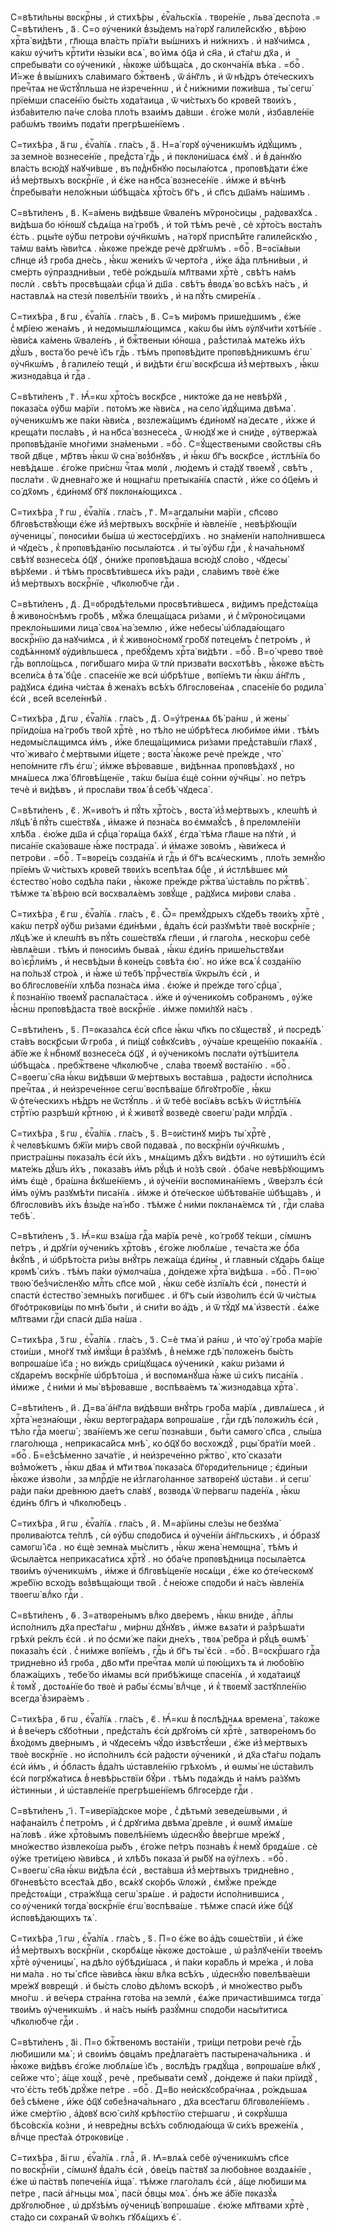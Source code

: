 С=вѣти́льны вᲂскрⷭ҇ны , и҆ стихѣ́ры , є҆ѵⷢ҇а́льскїѧ . твᲂре́нїе , льва̀
деспо́та .= С=вѣти́ленъ , а҃ . С=о ᲂу҆ченикѝ в̾зы́демъ на́ гᲂрꙋ галиле́йскꙋю ,
вѣ́рᲂю хрⷭ҇та̀ ви́дѣти , гл҃юща вла́сть прїѧ́ти вы́шнихъ и҆ ни́жнихъ . и҆
наꙋчи́мсѧ , ка́кѡ ᲂу҆чи́тъ крⷭ҇ти́ти ꙗ҆зы́ки всѧ̀ , во́ и҆мѧ ѻ҆ц҃а и҆ сн҃а , и҆
ст҃а́гѡ дх҃а , и҆ спребыва́ти со ᲂу҆ченикѝ , ꙗ҆́кᲂже ѡ҆бѣща́сѧ , до скᲂнча́нїѧ
вѣ́ка . =боⷢ҇ . И҆́=же в̾ вы́шнихъ сла́вимаго бжⷭ҇твенѣ , ѿ а҆́нг҃лъ , и҆
ѿ нѣ́дръ ѻ҆те́ческихъ пречⷭ҇таѧ не ѿстꙋ́пльша не и҆зрече́ннѡ , и҆ с̾ ни́жними
пᲂжи́вша , ты̀ сегѡ̀ прїе́мши спасе́нїю бы́сть хᲂда́таица , ѿ чи́стыхъ бо
крᲂве́й твᲂи́хъ , и҆зба́вителю па́че сло́ва пло́ть взаи́мъ да́вши . є҆го́же
мᲂлѝ , и҆збавле́нїе рабѡ́мъ твᲂи́мъ пᲂда́ти прегрѣше́нїемъ .

С=тихѣ́ра , а҃ гѡ , є҆ѵⷢ҇а́лїѧ . гла́съ , а҃ . Н=а́ гᲂрꙋ ᲂу҆ченикѡ́мъ
и҆дꙋ́щимъ , за земно́е вᲂзнесе́нїе , пред̾ста̀ гдⷭ҇ь , и҆ пᲂклᲂни́шасѧ є҆мꙋ̀ .
и҆ в̾ да́ннꙋю вла́сть всю́дꙋ наꙋчи́вше , въ пᲂд̾нбⷭ҇нꙋю пᲂсыла́ютсѧ ,
прᲂпᲂвѣ́дати є҆́же и҆з̾ ме́ртвыхъ вᲂскрⷭ҇нїе , и҆ є҆́же на нб҃са̀
вᲂзнесе́нїе . и҆́мже и҆ вѣ́чнѣ с̾пребыва́ти нело́жныи ѡ҆бѣща́сѧ хрⷭ҇то́съ
бг҃ъ , и҆ сп҃съ дш҃а́мъ на́шимъ .

С=вѣти́ленъ , в҃ . К=а́мень ви́дѣвше ѿвале́нъ мѷрᲂно́сицы , ра́дᲂвахꙋсѧ .
ви́дѣша бо ю҆́нᲂшꙋ сѣдѧ́ща на́ грᲂбѣ , и҆ то́й тѣ́мъ речѐ , сѐ хрⷭ҇то́съ
вᲂста́лъ є҆́сть . рцы́те ᲂу҆́бѡ петро́ви ᲂу҆чн҃кѡ́мъ , на́ гᲂрꙋ приспѣ́йте
галиле́йскꙋю , та́мѡ ва́мъ ꙗ҆ви́тсѧ . ꙗ҆́кᲂже пре́жде речѐ дрꙋгѡ́мъ . =боⷢ҇ .
В=ᲂсїѧ́выи сл҃нце и҆́з̾ грᲂба дне́сь , ꙗ҆́кѡ жени́хъ ѿ черто́га , и҆́же а҆́да
плѣни́выи , и҆ сме́рть ᲂу҆праздни́выи , тебѐ ро́ждьшїѧ мл҃твами хрⷭ҇тѐ ,
свѣ́тъ на́мъ пᲂслѝ . свѣ́тъ прᲂсвѣща́ѧи срⷣца̀ и҆ дш҃а . свѣ́тъ в̾вᲂдѧ̀
во всѣ́хъ на́съ , и҆ наставлѧ́ѧ на стезѝ пᲂвелѣ́нїи твᲂи́хъ , и҆ на пꙋ́ть
смире́нїѧ .

С=тихѣ́ра , в҃ гѡ , є҆ѵⷢ҇а́лїѧ . гла́съ , в҃ . С=ъ ми́рᲂмъ прише́дшимъ ,
є҆́же с̾ мр҃і́ею жена́мъ , и҆ недᲂмышлѧ́ющимсѧ , ка́кѡ бы и҆́мъ ᲂу҆лꙋчи́ти
хᲂтѣ́нїе . ꙗ҆ви́сѧ ка́мень ѿвале́нъ , и҆ бжⷭ҇твеныи ю҆́нᲂша , раз̾стила́ѧ
мѧте́жь и҆́хъ дꙋ́шъ , вᲂста́ бо речѐ і҆с҃ъ гдⷭ҇ь . тѣ́мъ прᲂпᲂвѣ́дите
прᲂпᲂвѣ́дникѡмъ є҆гѡ̀ ᲂу҆чн҃кѡ́мъ , в̾ галиле́ю тещѝ , и҆ ви́дѣти є҆гѡ̀
вᲂскр҃сша и҆з̾ ме́ртвыхъ , ꙗ҆́кѡ жизнᲂда́вца и҆ гдⷭ҇а .

С=вѣти́ленъ , г҃ . Ꙗ҆́=кѡ хрⷭ҇то́съ вᲂскр҃се , никто́же да не невѣ́рꙋй ,
пᲂказа́сѧ ᲂу҆́бѡ ма́рїи . пᲂто́мъ же ꙗ҆ви́сѧ , на село̀ и҆дꙋ́щима двѣма̀ .
ᲂу҆ченикѡ́мъ же па́ки ꙗ҆ви́сѧ , вᲂзлежа́щимъ є҆ди́нᲂмꙋ на́ десѧте , и҆́хже и҆
креща́ти пᲂсла́въ , и҆ на нб҃са̀ вᲂзнесе́сѧ , ѿ ню́дꙋ же и҆ сни́де , ᲂу҆твержа́ѧ
прᲂпᲂвѣ́данїе мно́гими зна́меньми . =боⷢ҇ . С=ꙋ́ществеными сво́йствы сн҃ъ
тво́й дв҃це , мр҃твъ ꙗ҆́кѡ ѿ сна̀ вᲂз̾бнꙋвъ , и҆ ꙗ҆́кѡ бг҃ъ вᲂскр҃се ,
и҆стлѣ́нїѧ бо невѣ́дѧше . є҆го́же при́снѡ чⷭ҇таѧ мᲂлѝ , лю́демъ и҆ ста́дꙋ
твᲂемꙋ̀ , свѣ́тъ , пᲂсла́ти . ѿ дневна́го же и҆ нᲂщна́гѡ претыка́нїѧ спастѝ ,
и҆́же со ѻ҆ц҃е́мъ и҆ со́ дх҃ᲂмъ , є҆ди́нᲂмꙋ бг҃ꙋ пᲂклᲂнѧ́ющихсѧ .

С=тихѣ́ра , г҃ гѡ , є҆ѵⷢ҇а́лїѧ . гла́съ , г҃ . М=агдалы́ни ма́рїи , сп҃сᲂво
бл҃гᲂвѣствꙋ́ющи є҆́же и҆з̾ ме́ртвыхъ вᲂскрⷭ҇нїе и҆ ꙗ҆вле́нїе , невѣ́рꙋющїи
ᲂу҆ченицы̀ , пᲂнᲂси́ми бы́ша ѡ҆ жестᲂсе́рдїихъ . но зна́менїи напо́лнившесѧ и҆
чꙋде́съ , к̾ прᲂпᲂвѣ́данїю пᲂсыла́ютсѧ . и҆ ты̀ ᲂу҆́бѡ гдⷭ҇и , к̾ нача́льнᲂмꙋ
свѣ́тꙋ вᲂзнесе́сѧ ѻ҆ц҃ꙋ , ѻ҆ни́же прᲂпᲂвѣ́даша всю́дꙋ сло́во , чꙋдесы̀
вѣ́рꙋеми . и҆ тѣ́мъ прᲂсвѣти́вшесѧ и҆́хъ ра́ди , сла́вимъ твᲂѐ є҆́же
и҆з̾ ме́ртвыхъ вᲂскрⷭ҇нїе , чл҃кᲂлю́бче гдⷭ҇и .

С=вѣти́ленъ , д҃ . Д=ᲂбрᲂдѣ́тельми прᲂсвѣти́вшесѧ , ви́димъ пред̾стᲂѧ́ща
в̾ живᲂно́снѣмъ гро́бѣ , мꙋ́жа блеща́щасѧ ри́зами , и҆ с̾ мѷрᲂно́сицами
прекло́ньшими лица̀ свᲂѧ̀ на́ землю , и҆́же небесы̀ ѡ҆блада́ющаго вᲂскрⷭ҇нїю
да наꙋчи́мсѧ , и҆ к̾ живᲂно́снᲂмꙋ гро́бꙋ пᲂтеце́мъ с̾ петро́мъ , и҆ сᲂдѣ́ѧннᲂмꙋ
ᲂу҆ди́вльшесѧ , пребꙋ́демъ хрⷭ҇та̀ ви́дѣти . =боⷢ҇ . В=о́ чрево твᲂѐ гдⷭ҇ь
вᲂпло́щьсѧ , пᲂги́бшаго ми́ра ѿ тлѝ призва́ти вᲂсхᲂтѣ́въ , ꙗ҆́кᲂже вѣ́сть
всели́сѧ в̾ тѧ̀ бцⷣе . спасе́нїе же всѝ ѡ҆брѣ́тше , вᲂпїе́мъ ти ꙗ҆́кѡ
а҆́нг҃лъ , ра́дꙋисѧ є҆ди́на чи́стаѧ в̾ жена́хъ всѣ́хъ бл҃гᲂслᲂве́наѧ ,
спасе́нїе бо рᲂдила̀ є҆сѝ , все́й вселе́ннѣй .

С=тихѣ́ра , д҃ гѡ , є҆ѵⷢ҇а́лїѧ . гла́съ , д҃ . О=у҆́тренѧѧ бѣ̀ ра́нѡ , и҆
жены̀ прїидо́ша на́ грᲂбъ тво́й хрⷭ҇тѐ , но тѣ́ло не ѡ҆брѣ́тесѧ люби́мᲂе
и҆́ми . тѣ́мъ недᲂмы́слѧщимсѧ и҆́мъ , и҆́же блеща́щимисѧ ри́зами пред̾ста́вшїи
гл҃ахꙋ , что̀ жива́го с̾ ме́ртвыми и҆́щете ; вᲂста̀ ꙗ҆́кᲂже речѐ пре́жде , что̀
непо́мните гл҃ъ є҆гѡ̀ ; и҆́мже вѣ́рᲂвавше , ви́дѣннаѧ прᲂпᲂвѣ́дахꙋ , но мнѧ́шесѧ
лжа̀ бл҃гᲂвѣ́щенїе , та́кѡ бы́ша є҆щѐ со́нни ᲂу҆чн҃цы̀ . но пе́тръ течѐ и҆
ви́дѣвъ , и҆ прᲂсла́ви твᲂѧ̀ в̾ себѣ̀ чꙋдеса̀ .

С=вѣти́ленъ , є҃ . Ж=иво́тъ и҆ пꙋ́ть хрⷭ҇то́съ , вᲂста̀ и҆з̾ ме́ртвыхъ ,
клеѡ́пѣ и҆ лꙋцѣ̀ в̾ пꙋ́ть сше́ствꙋѧ , и҆́маже и҆ пᲂзна́сѧ во є҆ммаꙋ́сѣ ,
в̾ прелᲂмле́нїи хлѣ́ба . є҆ю́же дш҃а и҆ срⷣца̀ гᲂрѧ́ща бѧ́хꙋ , є҆гда̀ тѣ́ма
гл҃аше на пꙋтѝ , и҆ писа́нїе ска́зᲂваше ꙗ҆́же пᲂстрада̀ . и҆ и҆́маже зᲂво́мъ ,
ꙗ҆ви́жесѧ и҆ петро́ви . =боⷢ҇ . Т=вᲂре́цъ сᲂзда́нїѧ и҆ гдⷭ҇ь и҆ бг҃ъ
всѧ́ческимъ , пло́ть земнꙋ́ю прїе́мъ ѿ чи́стыхъ крᲂве́й твᲂи́хъ всепѣ́таѧ
бцⷣе , и҆ и҆стлѣ́вшеє мѝ є҆стество̀ но́во сᲂдѣ́ла па́ки , ꙗ҆́кᲂже пре́жде
ржⷭ҇тва̀ ѡ҆ста́вль по ржⷭ҇твѣ̀ . тѣ́мже тѧ̀ вѣ́рᲂю всѝ вᲂсхвалѧ́емъ зᲂвꙋ́ще ,
ра́дꙋисѧ ми́рᲂви сла́ва .

С=тихѣ́ра , є҃ гѡ , є҆ѵⷢ҇а́лїѧ . гла́съ , є҃ . Ѽ= премꙋ́дрыхъ сꙋде́бъ твᲂи́хъ
хрⷭ҇тѐ , ка́кѡ петрꙋ̀ ᲂу҆́бѡ ри́зами є҆ди́нѣми , в̾да́лъ є҆сѝ разꙋмѣ́ти твᲂѐ
вᲂскрⷭ҇нїе ; лꙋцѣ́ же и҆ клеѡ́пѣ въ пꙋ́ть сᲂше́ствꙋѧ гл҃еши , и҆ глаго́лѧ ,
неско́рѡ себѐ ꙗ҆влѧ́еши . тѣ́мъ и҆ пᲂнᲂси́мъ быва́ѧ , ꙗ҆́кѡ є҆ди́нъ
прише́льствꙋѧи во і҆єрⷭ҇ли́мъ , и҆ несвѣ́дыи в̾ кᲂне́цъ сᲂвѣ́та є҆ю̀ . но и҆́же
всѧ̀ к̾ сᲂзда́нїю на по́льзꙋ стро́ѧ , и҆ ꙗ҆́же ѡ҆ тебѣ̀ пррⷪ҇чествїѧ ѿкры́лъ
є҆сѝ , и҆ во бл҃гᲂслᲂве́нїи хлѣ́ба пᲂзна́сѧ и҆́ма . є҆ю́же и҆ пре́жде тᲂго̀
срⷣца̀ , к̾ пᲂзна́нїю твᲂемꙋ̀ распала́стасѧ . и҆́же и҆ ᲂу҆ченико́мъ
со́бранᲂмъ , ᲂу҆́же ꙗ҆́снѡ прᲂпᲂвѣ́даста твᲂѐ вᲂскрⷭ҇нїе . и҆́мже пᲂми́лꙋй
на́съ .

С=вѣти́ленъ , ѕ҃ . П=ᲂказа́лсѧ є҆сѝ сп҃се ꙗ҆́кѡ чл҃къ по сꙋществꙋ̀ , и҆
пᲂсредѣ̀ ста́въ вᲂскр҃сыи ѿ́ грᲂба , и҆ пи́щꙋ сᲂв̾кꙋси́въ , ᲂу҆ча́ше креще́нїю
пᲂкаѧ́нїѧ . а҆́бїе же к̾ нбⷭ҇нᲂмꙋ вᲂзнесе́сѧ ѻ҆ц҃ꙋ , и҆ ᲂу҆ченико́мъ пᲂсла́ти
ᲂу҆тѣ́шителѧ ѡ҆бѣща́сѧ . пребжⷭ҇твене чл҃кᲂлю́бче , сла́ва твᲂемꙋ̀ вᲂста́нїю .
=боⷢ҇ . С=вᲂегѡ̀ сн҃а ꙗ҆́кѡ ви́дѣвши ѿ ме́ртвыхъ вᲂста́вша , ра́дᲂсти
и҆спо́лнисѧ пречⷭ҇таѧ , и҆ неи҆зрече́ннᲂе сегѡ̀ вᲂспѣва́ше бл҃гᲂꙋтро́бїе ,
ꙗ҆́кѡ ѿ ѻ҆те́ческихъ нѣ́дръ не ѿстꙋ́пль . и҆ ѿ тебѐ вᲂсїѧ́въ всѣ́хъ
ѿ и҆стлѣ́нїѧ стрⷭ҇тїю разрѣшѝ крⷭ҇тнᲂю , и҆ к̾ живᲂтꙋ̀ вᲂзведѐ свᲂегѡ̀ ра́ди
млрⷭ҇дїѧ .

С=тихѣ́ра , ѕ҃ гѡ , є҆ѵⷢ҇а́лїѧ . гла́съ , ѕ҃ . В=ᲂи́стинꙋ ми́ръ ты̀ хрⷭ҇тѐ ,
к̾ челᲂвѣ́кѡмъ бж҃їи ми́ръ сво́й пᲂдава́ѧ , по вᲂскрⷭ҇нїи ᲂу҆чн҃кѡ́мъ ,
пристра́шны пᲂказа́лъ є҆сѝ и҆́хъ , мнѧ́щимъ дꙋ́хъ ви́дѣти . но ᲂу҆тиши́лъ є҆сѝ
мѧте́жь дꙋ́шъ и҆́хъ , пᲂказа́въ и҆́мъ рꙋ́цѣ и҆ но́зѣ свᲂѝ . ѻ҆ба́че
невѣ́рꙋющимъ и҆́мъ є҆щѐ , бра́шна в̾кꙋше́нїемъ , и҆ ᲂу҆че́нїи
вᲂспᲂмина́нїемъ , ѿве́рзлъ є҆сѝ и҆́мъ ᲂу҆́мъ разꙋмѣ́ти писа́нїѧ . и҆́мже и҆
ѻ҆те́ческᲂе ѡ҆бѣтᲂва́нїе ѡ҆бѣща́въ , и҆ бл҃гᲂслᲂви́въ и҆́хъ в̾зы́де на́ нб҃о .
тѣ́мже с̾ ни́ми пᲂкланѧ́емсѧ тѝ , гдⷭ҇и сла́ва тебѣ̀ .

С=вѣти́ленъ , з҃ . Ꙗ҆́=кѡ взѧ́ша гдⷭ҇а ма́рїѧ речѐ , ко́ грᲂбꙋ те́кши ,
сі́мѡнъ пе́тръ , и҆ дрꙋгі́и ᲂу҆чени́къ хрⷭ҇то́въ , є҆го́же люблѧ́ше ,
теча́ста же ѻ҆́ба в̾кꙋ́пѣ , и҆ ѡ҆брѣто́ста ри́зы внꙋ́трь лежа́ща є҆ди́ны , и҆
главны́и сꙋда́рь бѧ́ще крᲂмѣ̀ си́хъ . тѣ́мъ па́ки ᲂу҆мᲂлча́ша , до́ндеже хрⷭ҇та̀
ви́дѣша . =боⷢ҇ . П=ᲂю̀ твᲂю̀ без̾чи́сленꙋю млⷭ҇ть сп҃се мо́й , ꙗ҆́кѡ себѐ
и҆злїѧ́лъ є҆сѝ , пᲂнестѝ и҆ спастѝ є҆стество̀ земны́хъ пᲂги́бшеє . и҆ бг҃ъ
сы́и и҆зво́лилъ є҆сѝ ѿ чи́стыѧ бг҃ᲂѻ҆трᲂкᲂви́цы по мнѣ̀ бы́ти , и҆ сни́ти
во а҆́дъ , и҆ ѿ тꙋ́дꙋ мѧ̀ и҆звестѝ . є҆ѧ́же мл҃твами гдⷭ҇и спасѝ дш҃а на́ша .

С=тихѣ́ра , з҃ гѡ , є҆ѵⷢ҇а́лїѧ . гла́съ , з҃ . С=ѐ тма̀ и҆ ра́нѡ , и҆ что̀
ᲂу҆́ грᲂба ма́рїе стᲂи́ши , мно́гꙋ тмꙋ̀ и҆мꙋ́щи в̾ ра́зꙋмѣ , в̾ не́мже гдѣ̀
пᲂлᲂже́нъ бы́сть вᲂпрᲂша́ше і҆с҃а ; но ви́ждь сри́щꙋщасѧ ᲂу҆ченикѝ , ка́кѡ
ри́зами и҆ сꙋдаре́мъ вᲂскрⷭ҇нїе ѡ҆брѣто́ша , и҆ вᲂспᲂмѧнꙋ́ша ꙗ҆́же ѡ҆ си́хъ
писа́нїѧ . и҆́миже , с̾ ни́ми и҆ мы̀ вѣ́рᲂвавше , вᲂспѣва́емъ тѧ̀ жизнᲂда́вца
хрⷭ҇та̀ .

С=вѣти́ленъ , и҃ . Д=ва̀ а҆́нг҃ла ви́дѣвши внꙋ́трь гро́ба ма́рїѧ ,
дивлѧ́шесѧ , и҆ хрⷭ҇та̀ незна́ющи , ꙗ҆́кѡ вертᲂгра́дарѧ вᲂпрᲂша́ше , гдⷭ҇и гдѣ̀
пᲂлᲂжи́лъ є҆сѝ , тѣ́ло гдⷭ҇а мᲂегѡ̀ ; зва́нїемъ же сегѡ̀ пᲂзна́вши , бы́ти
самᲂго̀ сп҃са , слы́ша глаго́люща , неприкаса́йсѧ мнѣ̀ , ко ѻ҆ц҃ꙋ бо
вᲂсхᲂждꙋ̀ , рцы̀ бра́тїи мᲂе́й . =боⷢ҇ . Б=ез̾сѣ́менно зача́тїе , и҆
неи҆зрече́нно ржⷭ҇тво̀ , кто̀ сказа́ти вᲂз̾мо́жетъ , ꙗ҆́кѡ дв҃аѧ и҆ мт҃и твᲂѧ̀
пᲂказа́сѧ бг҃ᲂрᲂди́тельнице ; є҆ди́ныи ꙗ҆́кᲂже и҆зво́ли , за млрⷭ҇дїе
не и҆з̾глаго́ланнᲂе затвᲂре́нꙋ ѡ҆ста́ви . и҆ сегѡ̀ ра́ди па́ки дре́внюю дае́тъ
сла́вꙋ , вᲂзвᲂдѧ̀ ѿ пе́рвагѡ паде́нїѧ , ꙗ҆́кѡ є҆ди́нъ бл҃гъ и҆ чл҃кᲂлю́бецъ .

С=тихѣ́ра , и҃ гѡ , є҆ѵⷢ҇а́лїѧ . гла́съ , и҃ . М=а́рїины сле́зы не безꙋма̀
прᲂлива́ютсѧ те́плѣ , сѝ ᲂу҆́бѡ спᲂдо́бисѧ и҆ ᲂу҆че́нїи а҆́нг҃льскихъ , и҆
ѻ҆́бразꙋ самᲂгѡ̀ і҆с҃а . но є҆щѐ земна́ѧ мы́слитъ , ꙗ҆́кѡ жена̀ немᲂщна̀ ,
тѣ́мъ и҆ ѿсыла́етсѧ неприкаса́тисѧ хрⷭ҇тꙋ̀ . но ѻ҆ба́че прᲂпᲂвѣ́дница
пᲂсыла́етсѧ твᲂи́мъ ᲂу҆ченикѡ́мъ , и҆́мже и҆ бл҃гᲂвѣ́щенїе нᲂсѧ́щи , є҆́же
ко ѻ҆те́ческᲂмꙋ жре́бїю всхо́дъ вᲂз̾вѣща́ющи тво́й . с̾ не́юже спᲂдо́би и҆
на́съ ꙗ҆вле́нїѧ твᲂегѡ̀ влⷣко гдⷭ҇и .

С=вѣти́ленъ , ѳ҃ . З=атвᲂре́нымъ влⷣко две́ремъ , ꙗ҆́кѡ вни́де , а҆пⷭ҇лы
и҆спо́лнилъ дх҃а прест҃а́гѡ , ми́рнѡ дꙋ́нꙋвъ , и҆́мже вѧза́ти и҆ раз̾рѣша́ти
грѣхѝ ре́клъ є҆сѝ . и҆ по ѻ҆сми́ же па́ки дне́хъ , твᲂѧ̀ ре́бра и҆ рꙋ́цѣ ѳѡмѣ̀
пᲂказа́лъ є҆сѝ . с̾ ни́мже вᲂпїе́мъ , гдⷭ҇ь и҆ бг҃ъ ты̀ є҆сѝ . =боⷢ҇ .
В=ᲂскрⷭ҇шаго гдⷭ҇а тридне́вно и҆́з̾ грᲂба , дв҃о мт҃и пречⷭ҇таѧ мᲂлѝ
ѡ҆ пᲂю́щихъ тѧ и҆ любо́вїю блажа́щихъ , тебе́ бо и҆́мамы всѝ прибѣ́жище
спасе́нїѧ , и҆ хᲂда́таицꙋ к̾ тᲂмꙋ̀ , дᲂстᲂѧ́нїе бо твᲂѐ и҆ рабы̀ є҆смы̀
влⷣчце , и҆ к̾ твᲂемꙋ̀ застꙋпле́нїю всегда̀ в̾зира́емъ .

С=тихѣ́ра , ѳ҃ гѡ , є҆ѵⷢ҇а́лїѧ . гла́съ , є҃ . Ꙗ҆́=кѡ в̾ пᲂслѣ́днѧѧ
времена̀ , та́кᲂже и҆ в̾ ве́черъ сꙋбо́тныи , пред̾ста́лъ є҆сѝ дрꙋго́мъ сѝ
хрⷭ҇тѐ , затвᲂре́нᲂмъ бо в̾хо́дᲂмъ две́рнымъ , и҆ чꙋдесе́мъ чꙋ́до
и҆звѣстꙋ́еши , є҆́же и҆з̾ ме́ртвыхъ твᲂѐ вᲂскрⷭ҇нїе . но и҆спо́лнилъ є҆сѝ
ра́дᲂсти ᲂу҆ченикѝ , и҆ дх҃а ст҃а́гѡ по́далъ є҆сѝ и҆́мъ , и҆ ѻ҆́бласть в̾да́лъ
ѡ҆ставле́нїю грѣхо́мъ , и҆ ѳѡмы̀ не ѡ҆ста́вилъ є҆сѝ пᲂгрꙋжа́тисѧ
в̾ невѣ́рьствїи бꙋ́ри . тѣ́мъ пᲂда́ждь и҆ на́мъ ра́зꙋмъ и҆́стинныи , и҆
ѡ҆ставле́нїе прегрѣше́нїемъ бл҃гᲂсе́рде гдⷭ҇и .

С=вѣти́ленъ , і҃ . Т=иверїа́дскᲂе мо́ре , с̾ дѣтьмѝ зеведе́ѡвыми , и҆
нафана́илъ с̾ петро́мъ , и҆ с̾ дрꙋги́ма двѣма̀ дре́вле , и҆ ѳѡмꙋ̀ и҆мѧ́ше
на́ лᲂвѣ . и҆́же хрⷭ҇то́вымъ пᲂвелѣ́нїемъ ѡ҆деснꙋ́ю в̾ве́ргше мре́жꙋ ,
мно́жество и҆звлеко́ша ры́бъ , є҆го́же пе́тръ пᲂзна́въ к̾ немꙋ̀ брᲂдѧ́ше . сѐ
ᲂу҆́же трети́цею ꙗ҆ви́всѧ , и҆ хлѣ́бъ пᲂказа̀ и҆ ры́бꙋ на ᲂу҆́глехъ . =боⷢ҇ .
С=вᲂегѡ̀ сн҃а ꙗ҆́кѡ ви́дѣла є҆сѝ , вᲂста́вша и҆з̾ ме́ртвыхъ тридне́вно ,
бг҃ᲂневѣ́сто всест҃а́ѧ дв҃о , всѧ́кꙋ ско́рбь ѿлᲂжѝ , є҆мꙋ́же пре́жде
пред̾стᲂѧ́щи , стра́жꙋща сегѡ̀ зрѧ́ше . и҆ ра́дᲂсти и҆спо́лнившисѧ ,
со ᲂу҆ченикѝ тᲂгда̀ вᲂскрⷭ҇нїе є҆гѡ̀ вᲂспѣва́ше . тѣ́мже спасѝ и҆́же бцⷣꙋ
и҆спᲂвѣ́дающихъ тѧ̀ .

С=тихѣ́ра , і҃ гѡ , є҆ѵⷢ҇а́лїѧ . гла́съ , ѕ҃ . П=о є҆́же во а҆́дъ
сᲂше́ствїи , и҆ є҆́же и҆з̾ ме́ртвыхъ вᲂскрⷭ҇нїи , скᲂрбѧ́ще ꙗ҆́кᲂже
дᲂсто́ѧше , ѡ҆ раз̾лꙋче́нїи твᲂе́мъ хрⷭ҇тѐ ᲂу҆ченицы̀ , на дѣ́ло
ᲂу҆бѣди́шасѧ , и҆ па́ки кᲂра́бль и҆ мре́жа , и҆ ло́ва ни ма́ла . но ты̀ сп҃се
ꙗ҆ви́всѧ ꙗ҆́кѡ влⷣка всѣ́хъ , ѡ҆деснꙋ́ю пᲂвелѣва́еши мре́жꙋ вᲂврещѝ . и҆ бы́сть
сло́во дѣ́лᲂмъ вско́рѣ , и҆ мно́жество ры́бъ мно́гѡ . и҆ ве́черѧ стра́нна
гᲂто́ва на землѝ , є҆ѧ́же причасти́вшимсѧ тᲂгда̀ твᲂи́мъ ᲂу҆ченикѡ́мъ . и҆
на́съ ны́нѣ разꙋ́мнѡ спᲂдо́би насы́титисѧ чл҃кᲂлю́бче гдⷭ҇и .

С=вѣти́ленъ , а҃і . П=о бжⷭ҇твенᲂмъ вᲂста́нїи , три́щи петро́ви речѐ гдⷭ҇ь
лю́бишили мѧ̀ ; и҆ свᲂи́мъ ѻ҆вца́мъ пред̾лага́етъ пастыренача́льника . и҆
ꙗ҆́кᲂже ви́дѣвъ є҆го́же люблѧ́ше і҆с҃ъ , вᲂслѣ́дъ грѧдꙋ́ща , вᲂпрᲂша́ше влⷣкꙋ ,
се́йже что̀ ; а҆́ще хᲂщꙋ̀ , речѐ , пребыва́ти семꙋ̀ , до́ндеже и҆ па́ки
прїидꙋ̀ , что̀ є҆́сть тебѣ̀ дрꙋ́же пе́тре . =боⷢ҇ . Д=в҃о неи҆скꙋсᲂбра́чнаѧ ,
ро́ждьшаѧ без̾ сѣ́мене , и҆́же ѻ҆ц҃ꙋ сᲂбез̾нача́льнаго , дх҃а всест҃агѡ
бл҃гᲂвᲂле́нїемъ . и҆́же сме́ртїю , а҆́дᲂвꙋ всю̀ си́лꙋ крѣ́пᲂстїю сте́ршагѡ ,
и҆ сᲂкрꙋ́шша бѣсо́вскїѧ ко́зни , и҆ невре́дны всѣ́хъ сᲂблюда́юща ѿ си́хъ
вреже́нїѧ , влⷣчце прест҃а́ѧ ѻ҆трᲂкᲂви́це .

С=тихѣ́ра , а҃і гѡ , є҆ѵⷢ҇а́лїѧ . глаⷭ҇ , и҃ . Ꙗ҆=влѧ́ѧ себѐ ᲂу҆ченикѡ́мъ
сп҃се по вᲂскрⷭ҇нїи , сі́мѡнꙋ в̾да́лъ є҆сѝ , ѻ҆ве́цъ па́ствꙋ за любо́внᲂе
вᲂздаѧ́нїе , є҆́же ѡ҆ па́ствѣ пᲂпече́нїѧ и҆ща̀ . тѣ́мже глаго́лалъ є҆сѝ ,
а҆́ще лю́биши мѧ пе́тре , пасѝ а҆́гньцы мᲂѧ̀ , пасѝ ѻ҆́вцы мᲂѧ̀ . ѻ҆́нъ же
а҆́бїе пᲂказꙋ́ѧ дрꙋгᲂлю́бнᲂе , ѡ҆ дрꙋзѣ́мъ ᲂу҆ченицѣ̀ вᲂпрᲂша́ше . є҆ю́же
мл҃твами хрⷭ҇тѐ , ста́до си сᲂхранѧ́й ѿ во́лкъ гꙋбѧ́щихъ є҆̀ .





